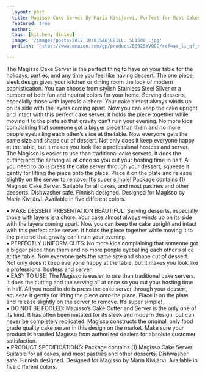 ```yaml
---
  layout: post
  title: Magisso Cake Server By Maria Kivijarvi, Perfect for Most Cakes, Pies, and Pastries, Stainless Steel
  featured: true
  author: 
  tags: [kitchen, dining]
  image: '/images/posts/2017_10/81SABjCEiLL._SL1500_.jpg'
  prdlink: 'https://www.amazon.com/gp/product/B002SYVQCC/ref=as_li_qf_sp_asin_il_tl?ie=UTF8&tag=ehdwhqkr-20&camp=1789&creative=9325&linkCode=as2&creativeASIN=B002SYVQCC&linkId=c5abecb00ddcb9fc5fb92a8e174b7caa'

---
```


The Magisso Cake Server is the perfect thing to have on your table for the holidays, parties, and any time you feel like having dessert. The one piece, sleek design gives your kitchen or dining room the look of modern sophistication. You can choose from stylish Stainless Steel Silver or a number of both fun and neutral colors for your home. Serving desserts, especially those with layers is a chore. Your cake almost always winds up on its side with the layers coming apart. Now you can keep the cake upright and intact with this perfect cake server. It holds the piece together while moving it to the plate so that gravity can’t ruin your evening. No more kids complaining that someone got a bigger piece than them and no more people eyeballing each other’s slice at the table. Now everyone gets the same size and shape cut of dessert. Not only does it keep everyone happy at the table, but it makes you look like a professional hostess and server. The Magisso is easier to use than traditional cake servers. It does the cutting and the serving all at once so you cut your hosting time in half. All you need to do is press the cake server through your dessert, squeeze it gently for lifting the piece onto the place. Place it on the plate and release slightly on the server to remove. It’s super simple! Package contains (1) Magisso Cake Server. Suitable for all cakes, and most pastries and other desserts. Dishwasher safe. Finnish designed. Designed for Magisso by Maria Kivijärvi. Available in five different colors.
<br>

• MAKE DESSERT PRESENTATION BEAUTIFUL: Serving desserts, especially those with layers is a chore. Your cake almost always winds up on its side with the layers coming apart. Now you can keep the cake upright and intact with this perfect cake server. It holds the piece together while moving it to the plate so that gravity can’t ruin your evening.<br>
• PERFECTLY UNIFORM CUTS: No more kids complaining that someone got a bigger piece than them and no more people eyeballing each other’s slice at the table. Now everyone gets the same size and shape cut of dessert. Not only does it keep everyone happy at the table, but it makes you look like a professional hostess and server.<br>
• EASY TO USE: The Magisso is easier to use than traditional cake servers. It does the cutting and the serving all at once so you cut your hosting time in half. All you need to do is press the cake server through your dessert, squeeze it gently for lifting the piece onto the place. Place it on the plate and release slightly on the server to remove. It’s super simple!<br>
• DO NOT BE FOOLED: Magisso’s Cake Cutter and Server is the only one of its kind. It has often been imitated for its sleek and modern design, but can never be completely replicated. Magisso constructs the original, only food grade quality cake server in this design on the market. Make sure your product is branded Magisso from authorized dealers for absolute customer satisfaction.<br>
• PRODUCT SPECIFICATIONS: Package contains (1) Magisso Cake Server. Suitable for all cakes, and most pastries and other desserts. Dishwasher safe. Finnish designed. Designed for Magisso by Maria Kivijärvi. Available in five different colors.<br>